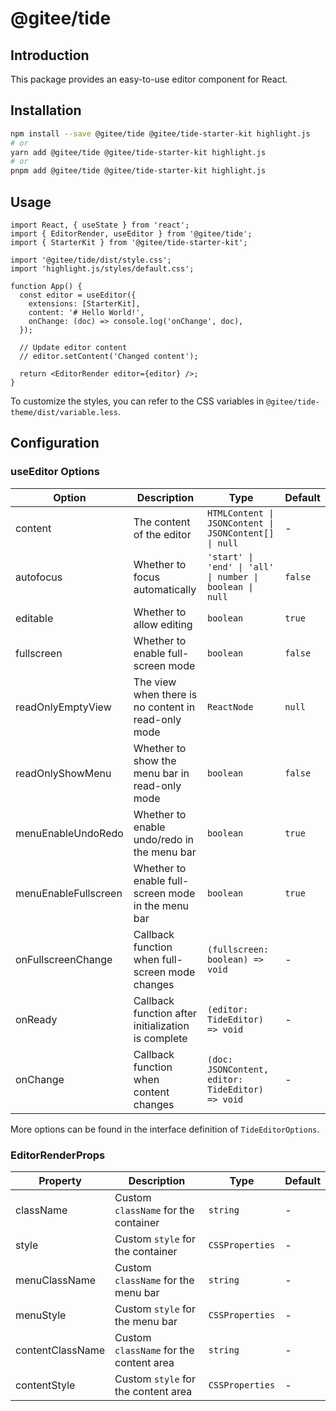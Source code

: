 # @gitee/tide

## Introduction

This package provides an easy-to-use editor component for React.

## Installation

```bash
npm install --save @gitee/tide @gitee/tide-starter-kit highlight.js
# or
yarn add @gitee/tide @gitee/tide-starter-kit highlight.js
# or
pnpm add @gitee/tide @gitee/tide-starter-kit highlight.js
```

## Usage

```tsx
import React, { useState } from 'react';
import { EditorRender, useEditor } from '@gitee/tide';
import { StarterKit } from '@gitee/tide-starter-kit';

import '@gitee/tide/dist/style.css';
import 'highlight.js/styles/default.css';

function App() {
  const editor = useEditor({
    extensions: [StarterKit],
    content: '# Hello World!',
    onChange: (doc) => console.log('onChange', doc),
  });

  // Update editor content
  // editor.setContent('Changed content');

  return <EditorRender editor={editor} />;
}
```

To customize the styles, you can refer to the CSS variables in `@gitee/tide-theme/dist/variable.less`.

## Configuration

### useEditor Options

| Option               | Description                                         | Type                                                     | Default |
| -------------------- | --------------------------------------------------- | -------------------------------------------------------- | ------- |
| content              | The content of the editor                           | `HTMLContent \| JSONContent \| JSONContent[] \| null`    | -       |
| autofocus            | Whether to focus automatically                      | `'start' \| 'end' \| 'all' \| number \| boolean \| null` | `false` |
| editable             | Whether to allow editing                            | `boolean`                                                | `true`  |
| fullscreen           | Whether to enable full-screen mode                  | `boolean`                                                | `false` |
| readOnlyEmptyView    | The view when there is no content in read-only mode | `ReactNode`                                              | `null`  |
| readOnlyShowMenu     | Whether to show the menu bar in read-only mode      | `boolean`                                                | `false` |
| menuEnableUndoRedo   | Whether to enable undo/redo in the menu bar         | `boolean`                                                | `true`  |
| menuEnableFullscreen | Whether to enable full-screen mode in the menu bar  | `boolean`                                                | `true`  |
| onFullscreenChange   | Callback function when full-screen mode changes     | `(fullscreen: boolean) => void`                          | -       |
| onReady              | Callback function after initialization is complete  | `(editor: TideEditor) => void`                           | -       |
| onChange             | Callback function when content changes              | `(doc: JSONContent, editor: TideEditor) => void`         | -       |

More options can be found in the interface definition of `TideEditorOptions`.

### EditorRenderProps

| Property         | Description                             | Type            | Default |
| ---------------- | --------------------------------------- | --------------- | ------- |
| className        | Custom `className` for the container    | `string`        | -       |
| style            | Custom `style` for the container        | `CSSProperties` | -       |
| menuClassName    | Custom `className` for the menu bar     | `string`        | -       |
| menuStyle        | Custom `style` for the menu bar         | `CSSProperties` | -       |
| contentClassName | Custom `className` for the content area | `string`        | -       |
| contentStyle     | Custom `style` for the content area     | `CSSProperties` | -       |
